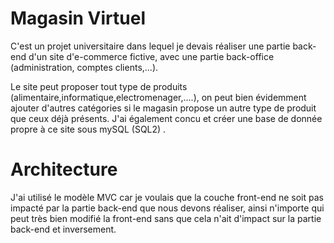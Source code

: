 # Magasin Virtuel

C'est un projet universitaire dans lequel je devais réaliser une partie back-end d'un site d'e-commerce fictive, avec une partie back-office (administration, comptes clients,...).

Le site peut proposer tout type de produits (alimentaire,informatique,electromenager,....), on peut bien évidemment ajouter d'autres catégories si le magasin propose un autre type de produit que ceux déjà présents. J'ai également concu et créer une base de donnée propre à ce site sous mySQL (SQL2) . 


# Architecture
J'ai utilisé le modèle MVC car je voulais que la couche front-end ne soit pas impacté par la partie back-end que nous devons réaliser, ainsi n'importe qui peut très bien modifié la front-end sans que cela n'ait d'impact sur la partie back-end et inversement.

